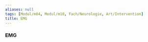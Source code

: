 ```yaml
---
aliases: null
tags: [Modul/m04, Modul/m10, Fach/Neurologie, Art/Intervention]
title: EMG
---
```

### EMG